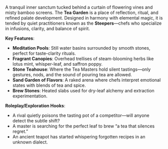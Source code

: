A tranquil inner sanctum tucked behind a curtain of flowering vines and misty bamboo screens. The **Tea Garden** is a place of reflection, ritual, and refined palate development. Designed in harmony with elemental magic, it is tended by quiet practitioners known as the **Steepers**—chefs who specialize in infusions, clarity, and balance of spirit.

**Key Features**:
- **Meditation Pools**: Still water basins surrounded by smooth stones, perfect for taste-clarity rituals.
- **Fragrant Canopies**: Overhead trellises of steam-blooming herbs like lotus mint, whisper-leaf, and saffron poppy.
- **Stone Teahouse**: Where the Tea Masters hold silent tastings—only gestures, nods, and the sound of pouring tea are allowed.
- **Sand Garden of Flavors**: A raked arena where chefs interpret emotional states with blends of tea and spice.
- **Brew Stones**: Heated slabs used for dry-leaf alchemy and extraction experimentation.

**Roleplay/Exploration Hooks**:
- A rival quietly poisons the tasting pot of a competitor—will anyone detect the subtle shift?
- A master is searching for the perfect leaf to brew “a tea that silences regret.”
- An ancient teapot has started whispering forgotten recipes in an unknown dialect.